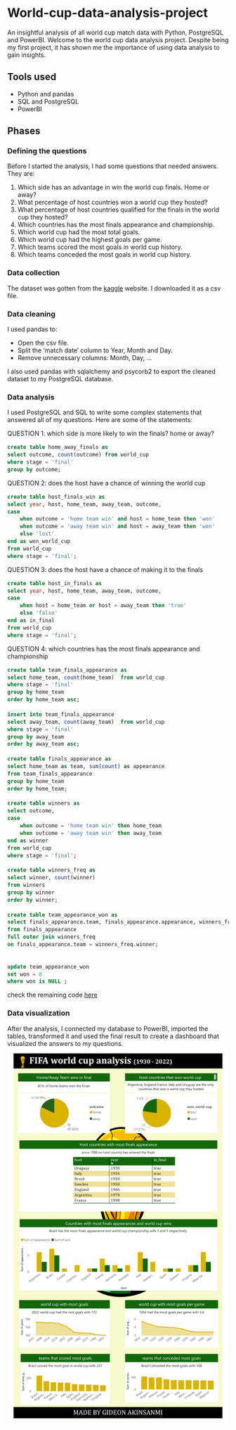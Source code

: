 # World-cup-data-analysis-project
An insightful analysis of all world cup match data with Python, PostgreSQL and PowerBI.
Welcome to the world cup data analysis project. Despite being my first project, it has shown me the importance of using data analysis to gain insights.

## Tools used
- Python and pandas
- SQL and PostgreSQL
- PowerBI

## Phases
### Defining the questions
Before I started the analysis, I had some questions that needed answers. They are:
1. Which side has an advantage in win the world cup finals. Home or away?
2. What percentage of host countries won a world cup they hosted?
3. What percentage of host countries qualified for the finals in the world cup they hosted?
4. Which countries has the most finals appearance and championship.
5. Which world cup had the most total goals.
6. Which world cup had the highest goals per game.
7. Which teams scored the most goals in world cup history.
8. Which teams conceded the most goals in world cup history.

### Data collection
The dataset was gotten from the [kaggle](https://kg.com) website.  I downloaded it as a csv file.

### Data cleaning
I used pandas to:
- Open the csv file.
- Split the ‘match date’ column to Year, Month and Day.
- Remove unnecessary columns: Month, Day, ...

I also used pandas with sqlalchemy and psycorb2 to export the cleaned dataset to my PostgreSQL database.

### Data analysis
I used PostgreSQL and SQL to write some complex statements that answered all of my questions. Here are some of the statements:

QUESTION 1: which side is more likely to win the finals? home or away?

```sql
create table home_away_finals as
select outcome, count(outcome) from world_cup
where stage = 'final'
group by outcome;
```



QUESTION 2: does the host have a chance of winning the world cup

```sql
create table host_finals_win as
select year, host, home_team, away_team, outcome,
case
	when outcome = 'home team win' and host = home_team then 'won'
	when outcome = 'away team win' and host = away_team then 'won'
	else 'lost'
end as won_world_cup
from world_cup
where stage = 'final';
```



QUESTION 3: does the host have a chance of making it to the finals

```sql
create table host_in_finals as
select year, host, home_team, away_team, outcome,
case
	when host = home_team or host = away_team then 'true'
	else 'false'
end as in_final
from world_cup
where stage = 'final';
```


QUESTION 4: which countries has the most finals appearance and championship

```sql
create table team_finals_appearance as
select home_team, count(home_team)  from world_cup
where stage = 'final'
group by home_team
order by home_team asc;

insert into team_finals_appearance
select away_team, count(away_team)  from world_cup
where stage = 'final'
group by away_team
order by away_team asc;

create table finals_appearance as
select home_team as team, sum(count) as appearance 
from team_finals_appearance
group by home_team
order by home_team;

create table winners as
select outcome,
case
	when outcome = 'home team win' then home_team
	when outcome = 'away team win' then away_team
end as winner
from world_cup
where stage = 'final';

create table winners_freq as
select winner, count(winner) 
from winners
group by winner
order by winner;

create table team_appearance_won as
select finals_appearance.team, finals_appearance.appearance, winners_freq.count as won
from finals_appearance
full outer join winners_freq
on finals_appearance.team = winners_freq.winner;


update team_appearance_won
set won = 0
where won is NULL ;
```

check the remaining code [here](https://github.com/Gidthecoder/World-cup-data-analysis-project/blob/main/sql.txt)
### Data visualization
After the analysis, I connected my database to PowerBI, imported the tables, transformed it and used the final result to create a dashboard that visualized the answers to my questions.
![visualization](https://github.com/Gidthecoder/World-cup-data-analysis-project/blob/main/visualization.png)
 
